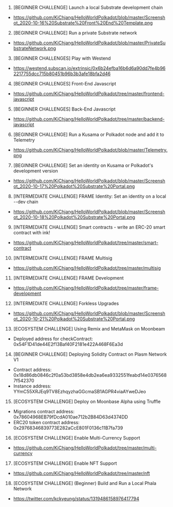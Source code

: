 1. [BEGINNER CHALLENGE] Launch a local Substrate development chain
  - https://github.com/KiChjang/HelloWorldPolkadot/blob/master/Screenshot_2020-10-16%20Substrate%20Front%20End%20Template.png

2. [BEGINNER CHALLENGE] Run a private Substrate network
  - https://github.com/KiChjang/HelloWorldPolkadot/blob/master/PrivateSubstrateNetwork.png

3. [BEGINNER CHALLENGES] Play with Westend
  - https://westend.subscan.io/extrinsic/0x6b24efba16b6d6a90dd7fe4b962217755dcc715b80451b96b3b3afe18bfa2d46

4. [BEGINNER CHALLENGES] Front-End Javascript
  - https://github.com/KiChjang/HelloWorldPolkadot/tree/master/frontend-javascript

5. [BEGINNER CHALLENGES] Back-End Javascript
  - https://github.com/KiChjang/HelloWorldPolkadot/tree/master/backend-javascript

6. [BEGINNER CHALLENGE] Run a Kusama or Polkadot node and add it to Telemetry
  - https://github.com/KiChjang/HelloWorldPolkadot/blob/master/Telemetry.png

7. [BEGINNER CHALLENGE] Set an identity on Kusama or Polkadot's development version
  - https://github.com/KiChjang/HelloWorldPolkadot/blob/master/Screenshot_2020-10-17%20Polkadot%20Substrate%20Portal.png

8. [INTERMEDIATE CHALLENGE] FRAME Identity: Set an identity on a local --dev chain
  - https://github.com/KiChjang/HelloWorldPolkadot/blob/master/Screenshot_2020-10-18%20Polkadot%20Substrate%20Portal.png

9. [INTERMEDIATE CHALLENGE] Smart contracts - write an ERC-20 smart contract with ink!
  - https://github.com/KiChjang/HelloWorldPolkadot/tree/master/smart-contract

10. [INTERMEDIATE CHALLENGE] FRAME Multisig
  - https://github.com/KiChjang/HelloWorldPolkadot/tree/master/multisig

11. [INTERMEDIATE CHALLENGE] FRAME Development
  - https://github.com/KiChjang/HelloWorldPolkadot/tree/master/frame-development

12. [INTERMEDIATE CHALLENGE] Forkless Upgrades
  - https://github.com/KiChjang/HelloWorldPolkadot/blob/master/Screenshot_2020-10-21%20Polkadot%20Substrate%20Portal.png

13. [ECOSYSTEM CHALLENGE] Using Remix and MetaMask on Moonbeam
  - Deployed address for checkContract: 0x54F1D41de44E2f13Baf40F2181e422A468F6Ea3d

14. [BEGINNER CHALLENGE] Deploying Solidity Contract on Plasm Network V1
  - Contract address: 0x18d86db0846c2f0a53bd3858e4db2ea6ea9332551feabd14e03765687f542370
  - Instance address: YYmC55XRJEq9TV8EzhqyzhaGGcmaSB1AGPR4viaAYweDJeo

15. [ECOSYSTEM CHALLENGE] Deploy on Moonbase Alpha using Truffle
  - Migrations contract address: 0x78604968EB79fDcdA010ae712b2B84D63d4374DD
  - ERC20 token contract address: 0x29768346839773E282aCcE801F0136c11B7fa739

16. [ECOSYSTEM CHALLENGE] Enable Multi-Currency Support
  - https://github.com/KiChjang/HelloWorldPolkadot/tree/master/multi-currency

17. [ECOSYSTEM CHALLENGE] Enable NFT Support
  - https://github.com/KiChjang/HelloWorldPolkadot/tree/master/nft

18. [ECOSYSTEM CHALLENGE] (Beginner) Build and Run a Local Phala Network
  - https://twitter.com/kckyeung/status/1319486158976417794
